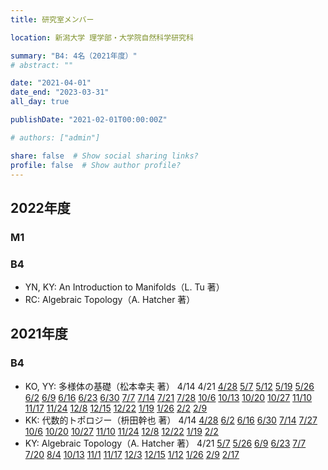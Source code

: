 ```yaml
---
title: 研究室メンバー

location: 新潟大学 理学部・大学院自然科学研究科

summary: "B4: 4名（2021年度）"
# abstract: ""

date: "2021-04-01"
date_end: "2023-03-31"
all_day: true

publishDate: "2021-02-01T00:00:00Z"

# authors: ["admin"]

share: false  # Show social sharing links?
profile: false  # Show author profile?
---
```

## 2022年度

### M1

### B4
- YN, KY: An Introduction to Manifolds（L. Tu 著）
- RC: Algebraic Topology（A. Hatcher 著）

## 2021年度

### B4
- KO, YY: 多様体の基礎（松本幸夫 著）
	4/14
	4/21
	[4/28](https://youtu.be/QUtstuKEgfo)
	[5/7](https://youtu.be/aardPHgHQU4)
	[5/12](https://youtu.be/gobJBTay9-A)
	[5/19](https://youtu.be/9O57KCUr6DU)
	[5/26](https://youtu.be/yo4ZCRtfR_o)
	[6/2](https://youtu.be/pXHWNFeJ8r8)
	[6/9](https://youtu.be/0klbLJCOUyQ)
	[6/16](https://youtu.be/ZvdP9MS-j_Q)
	[6/23](https://youtu.be/00lJH214Fb8)
	[6/30](https://youtu.be/oIOtSDRHhL0)
	[7/7](https://youtu.be/a3mFAoOhXtE)
	[7/14](https://youtu.be/XKQNFrSWSkU)
	[7/21](https://youtu.be/_cpmt8IpTvE)
	[7/28](https://youtu.be/M7ck_Oggd18)
	[10/6](https://youtu.be/0IXAAej7Rao)
	[10/13](https://youtu.be/g9h_R2ArGbg)
	[10/20](https://youtu.be/ij7OKKT8eQE)
	[10/27](https://youtu.be/zLRPPR3hxe4)
	[11/10](https://youtu.be/L0NU596pjMw)
	[11/17](https://youtu.be/99TA4gVHeoU)
	[11/24](https://youtu.be/KgZ2ielnwsU)
	[12/8](https://youtu.be/pUiSP1sjpPY)
	[12/15](https://youtu.be/awRF3OBWktE)
	[12/22](https://youtu.be/AhHQzDHaxXM)
	[1/19](https://youtu.be/UhbwaEr2Fg4)
	[1/26](https://youtu.be/X5y0iplWGZE)
	[2/2](https://youtu.be/nIGyFijYObE)
	[2/9](https://youtu.be/Qom1QSfzdYM)
- KK: 代数的トポロジー（枡田幹也 著）
	4/14
	[4/28](https://youtu.be/x3q5wr7FwaM)
	[6/2](https://youtu.be/qd5hjUT1lcE)
	[6/16](https://youtu.be/qqTr8rhOXqE)
	[6/30](https://youtu.be/6bFq-CZDGU0)
	[7/14](https://youtu.be/CBEZd8fUeuk)
	[7/27](https://youtu.be/wba8YgmXLvA)
	[10/6](https://youtu.be/fL-2X3Qvzf4)
	[10/20](https://youtu.be/h9X-voPg3Gc)
	[10/27](https://youtu.be/LUUqsvM355o)
	[11/10](https://youtu.be/x1CQXE8gGgo)
	[11/24](https://youtu.be/47cikDlgaZs)
	[12/8](https://youtu.be/cddMxlnDjVU)
	[12/22](https://youtu.be/kbc1YjrTzpc)
	[1/19](https://youtu.be/PXwrUqAoztg)
	[2/2](https://youtu.be/74mhXUWtBNs)
- KY: Algebraic Topology（A. Hatcher 著）
	4/21
	[5/7](https://youtu.be/XV8rfGFiT8A)
	[5/26](https://youtu.be/VtBF3tr2XEA)
	[6/9](https://youtu.be/r9OkCqmR9pE)
	[6/23](https://youtu.be/NpHIOxVIsY8)
	[7/7](https://youtu.be/AfBHxhAyBq8)
	[7/20](https://youtu.be/RMsZUbo3wNs)
	[8/4](https://youtu.be/xOABAcecoBY)
	[10/13](https://youtu.be/vJ8DhObZNPY)
	[11/1](https://youtu.be/G05MwQhyXPc)
	[11/17](https://youtu.be/UOAcnxW6zsw)
	[12/3](https://youtu.be/-UxfXScWKRc)
	[12/15](https://youtu.be/7eobqmezVmA)
	[1/12](https://youtu.be/tpgW0mCrQMA)
	[1/26](https://youtu.be/d8Zb6QRLMQI)
	[2/9](https://youtu.be/qkc38IgT-ZI)
	[2/17](https://youtu.be/K7ZHODKE9OI)
